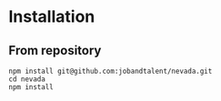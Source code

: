 # Installation

## From repository

```
npm install git@github.com:jobandtalent/nevada.git
cd nevada
npm install
```
